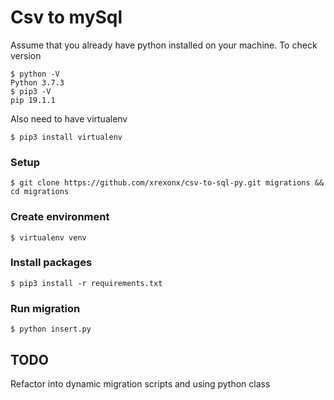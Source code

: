 # Csv to mySql

Assume that you already have python installed on your machine. 
To check version
```
$ python -V
Python 3.7.3
$ pip3 -V
pip 19.1.1
```
Also need to have virtualenv
```
$ pip3 install virtualenv
```

### Setup
```
$ git clone https://github.com/xrexonx/csv-to-sql-py.git migrations && cd migrations
```
### Create environment
```
$ virtualenv venv
```
### Install packages
```
$ pip3 install -r requirements.txt
```

### Run migration
```
$ python insert.py
```

## TODO
Refactor into dynamic migration scripts and using python class

